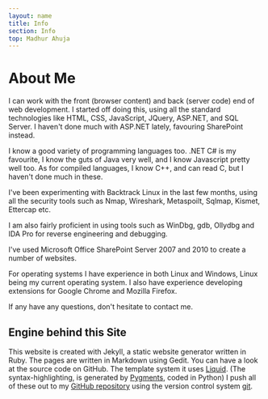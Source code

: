 ```yaml
---
layout: name
title: Info
section: Info
top: Madhur Ahuja
---
```

About Me
=========
I can work with the front (browser content) and back (server code) end of web development. I started off doing this, using all the standard technologies like HTML, CSS, JavaScript, JQuery, ASP.NET, and SQL Server. I haven't done much with ASP.NET lately, favouring SharePoint instead. 

I know a good variety of programming languages too. .NET C# is my favourite, I know the guts of Java very well, and I know Javascript pretty well too. As for compiled languages, I know C++, and can read C, but I haven't done much in these.

I've been experimenting with Backtrack Linux in the last few months, using all the security tools such as Nmap, Wireshark, Metaspoilt, Sqlmap, Kismet, Ettercap etc.

I am also fairly proficient in using tools such as WinDbg, gdb, Ollydbg and IDA Pro for reverse engineering and debugging.

I've used Microsoft Office SharePoint Server 2007 and 2010 to create a number of websites. 

For operating systems I have experience in both Linux and Windows, Linux being my current operating system. I also have experience developing extensions for Google Chrome and  Mozilla Firefox.

If any have any questions, don't hesitate to contact me.

Engine behind this Site
-------------
This website is created with Jekyll, a static website generator written in Ruby. The pages are written in Markdown using Gedit. You can have a look at the source code on GitHub. The template system it uses [Liquid](http://github.com/tobi/liquid). (The syntax-highlighting, is generated by [Pygments](http://pygments.org/), coded in Python)
I push all of these out to my [GitHub repository](http://github.com/madhur/madhur.github.com/) using the version control system [git](http://code.google.com/p/git-osx-installer/).


